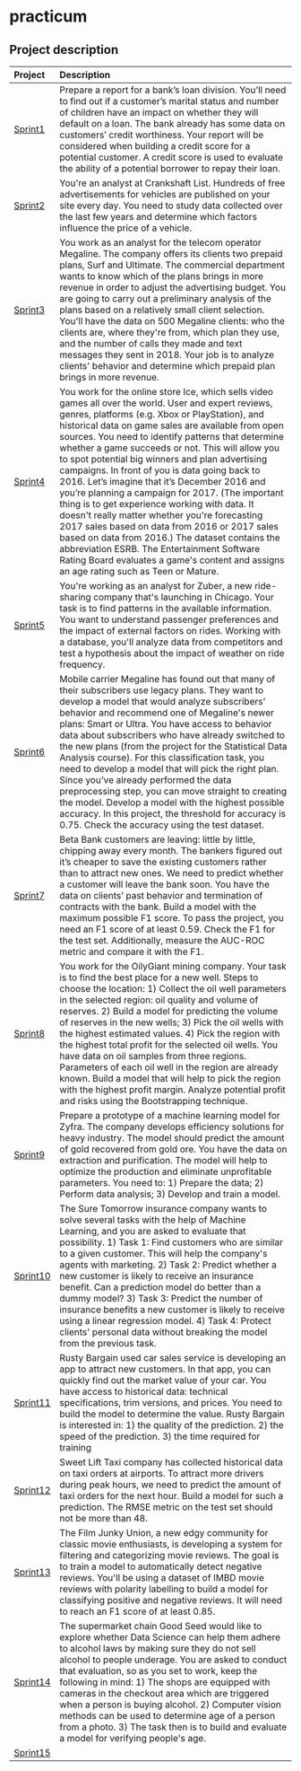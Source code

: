 # practicum
## Project description
|Project | Description |
|:----   |:---         |
| <a href="https://github.com/sl2902/practicum/tree/main/sprint01_bank_loan_report">Sprint1</a>       |Prepare a report for a bank’s loan division. You’ll need to find out if a customer’s marital status and number of children have an impact on whether they           will default on a loan. The bank already has some data on customers’ credit worthiness. Your report will be considered when building a credit score for a           potential customer. A credit score is used to evaluate the ability of a potential borrower to repay their loan.|
| <a href="https://github.com/sl2902/practicum/tree/main/sprint01_bank_loan_report">Sprint2</a>        |You're an analyst at Crankshaft List. Hundreds of free advertisements for vehicles are published on your site every day. You need to study data collected           over the last few years and determine which factors influence the price of a vehicle.|
| <a href="https://github.com/sl2902/practicum/tree/main/sprint01_bank_loan_report">Sprint3</a>        |You work as an analyst for the telecom operator Megaline. The company offers its clients two prepaid plans, Surf and Ultimate. The commercial department             wants to know which of the plans brings in more revenue in order to adjust the advertising budget. You are going to carry out a preliminary analysis of             the plans based on a relatively small client selection. You'll have the data on 500 Megaline clients: who the clients are, where they're from, which plan           they use, and the number of calls they made and text messages they sent in 2018. Your job is to analyze clients' behavior and determine which prepaid plan           brings in more revenue.|
| <a href="https://github.com/sl2902/practicum/tree/main/sprint01_bank_loan_report">Sprint4</a>        |You work for the online store Ice, which sells video games all over the world. User and expert reviews, genres, platforms (e.g. Xbox or PlayStation), and           historical data on game sales are available from open sources. You need to identify patterns that determine whether a game succeeds or not. This will               allow you to spot potential big winners and plan advertising campaigns. In front of you is data going back to 2016. Let’s imagine that it’s December 2016           and you’re planning a campaign for 2017. (The important thing is to get experience working with data. It doesn't really matter whether you're forecasting           2017 sales based on data from 2016 or 2017 sales based on data from 2016.) The dataset contains the abbreviation ESRB. The Entertainment Software Rating             Board evaluates a game's content and assigns an age rating such as Teen or Mature.|
| <a href="https://github.com/sl2902/practicum/tree/main/sprint01_bank_loan_report">Sprint5</a>        |You're working as an analyst for Zuber, a new ride-sharing company that's launching in Chicago. Your task is to find patterns in the available                       information. You want to understand passenger preferences and the impact of external factors on rides. Working with a database, you'll analyze data from             competitors and test a hypothesis about the impact of weather on ride frequency.|
| <a href="https://github.com/sl2902/practicum/tree/main/sprint01_bank_loan_report">Sprint6</a>        |Mobile carrier Megaline has found out that many of their subscribers use legacy plans. They want to develop a model that would analyze subscribers'                 behavior and recommend one of Megaline's newer plans: Smart or Ultra. You have access to behavior data about subscribers who have already switched to the           new plans (from the project for the Statistical Data Analysis course). For this classification task, you need to develop a model that will pick the right           plan. Since you’ve already performed the data preprocessing step, you can move straight to creating the model. Develop a model with the highest possible             accuracy. In this project, the threshold for accuracy is 0.75. Check the accuracy using the test dataset.|
| <a href="https://github.com/sl2902/practicum/tree/main/sprint01_bank_loan_report">Sprint7</a>        |Beta Bank customers are leaving: little by little, chipping away every month. The bankers figured out it’s cheaper to save the existing customers rather             than to attract new ones. We need to predict whether a customer will leave the bank soon. You have the data on clients’ past behavior and termination of             contracts with the bank. Build a model with the maximum possible F1 score. To pass the project, you need an F1 score of at least 0.59. Check the F1 for             the test set. Additionally, measure the AUC-ROC metric and compare it with the F1.|
| <a href="https://github.com/sl2902/practicum/tree/main/sprint01_bank_loan_report">Sprint8</a>        |You work for the OilyGiant mining company. Your task is to find the best place for a new well. Steps to choose the location: 1) Collect the oil well                 parameters in the selected region: oil quality and volume of reserves. 2) Build a model for predicting the volume of reserves in the new wells; 3) Pick             the oil wells with the highest estimated values. 4) Pick the region with the highest total profit for the selected oil wells. You have data on oil samples from three regions. Parameters of each oil well in the region are already known. Build a model that will help to pick the region with the highest profit margin. Analyze potential profit and risks using the Bootstrapping technique.|
| <a href="https://github.com/sl2902/practicum/tree/main/sprint01_bank_loan_report">Sprint9</a>        |Prepare a prototype of a machine learning model for Zyfra. The company develops efficiency solutions for heavy industry. The model should predict the               amount of gold recovered from gold ore. You have the data on extraction and purification. The model will help to optimize the production and eliminate               unprofitable parameters. You need to: 1) Prepare the data; 2) Perform data analysis; 3) Develop and train a model.|
|  <a href="https://github.com/sl2902/practicum/tree/main/sprint01_bank_loan_report">Sprint10        |The Sure Tomorrow insurance company wants to solve several tasks with the help of Machine Learning, and you are asked to evaluate that possibility. 1)              Task 1: Find customers who are similar to a given customer. This will help the company's agents with marketing. 2) Task 2: Predict whether a new customer            is likely to receive an insurance benefit. Can a prediction model do better than a dummy model? 3) Task 3: Predict the number of insurance benefits a new            customer is likely to receive using a linear regression model. 4) Task 4: Protect clients' personal data without breaking the model from the previous                task.|
| <a href="https://github.com/sl2902/practicum/tree/main/sprint01_bank_loan_report">Sprint11</a>        |Rusty Bargain used car sales service is developing an app                                                                                                            to attract new customers. In that app, you can quickly find                                                                                                          out the market value of your car. You have access to                                                                                                                historical data: technical specifications, trim versions,                                                                                                            and prices. You need to build the model to determine the                                                                                                            value. Rusty Bargain is interested in: 1) the quality of                                                                                                            the prediction. 2) the speed of the prediction. 3) the time                                                                                                          required for training|
| <a href="https://github.com/sl2902/practicum/tree/main/sprint01_bank_loan_report">Sprint12</a>        |Sweet Lift Taxi company has collected historical data on                                                                                                            taxi orders at airports. To attract more drivers during                                                                                                              peak hours, we need to predict the amount of taxi orders                                                                                                            for the next hour. Build a model for such a prediction. The                                                                                                          RMSE metric on the test set should not be more than 48.|
| <a href="https://github.com/sl2902/practicum/tree/main/sprint01_bank_loan_report">Sprint13</a>        |The Film Junky Union, a new edgy community for classic                                                                                                              movie enthusiasts, is developing a system for filtering and                                                                                                          categorizing movie reviews. The goal is to train a model to                                                                                                          automatically detect negative reviews. You'll be using a                                                                                                            dataset of IMBD movie reviews with polarity labelling to                                                                                                            build a model for classifying positive and negative                                                                                                                  reviews. It will need to reach an F1 score of at least                                                                                                              0.85.|
| <a href="https://github.com/sl2902/practicum/tree/main/sprint01_bank_loan_report">Sprint14</a>        |The supermarket chain Good Seed would like to explore                                                                                                                whether Data Science can help them adhere to alcohol laws                                                                                                            by making sure they do not sell alcohol to people underage.                                                                                                          You are asked to conduct that evaluation, so as you set to                                                                                                          work, keep the following in mind: 1) The shops are equipped                                                                                                          with cameras in the checkout area which are triggered when                                                                                                          a person is buying alcohol. 2) Computer vision methods can                                                                                                          be used to determine age of a person from a photo. 3) The                                                                                                            task then is to build and evaluate a model for verifying                                                                                                            people's age.|
| <a href="https://github.com/sl2902/practicum/tree/main/sprint01_bank_loan_report">Sprint15</a>        |

